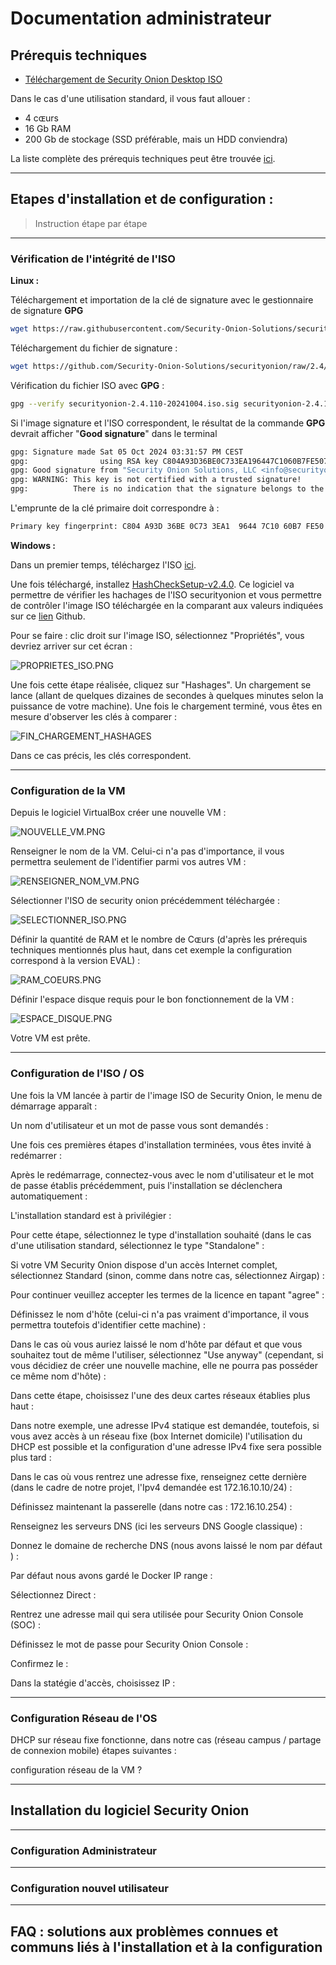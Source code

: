 # Documentation administrateur

## Prérequis techniques

- [ Téléchargement de Security Onion Desktop ISO](https://github.com/Security-Onion-Solutions/securityonion/raw/2.4/main/sigs/securityonion-2.4.110-20241004.iso.sig)

Dans le cas d'une utilisation standard, il vous faut allouer :
* 4 cɶurs
* 16 Gb RAM
* 200 Gb de stockage (SSD préférable, mais un HDD conviendra)

La liste complète des prérequis techniques peut être trouvée [ici](https://docs.securityonion.net/en/2.4/hardware.html).
_____________________________________________________________________________________________________________________________________________________________________________
## Etapes d'installation et de configuration : 
> Instruction étape par étape

________________
### Vérification de l'intégrité de l'ISO

**Linux :** 

Téléchargement et importation de la clé de signature avec le gestionnaire de signature **GPG**
```bash
wget https://raw.githubusercontent.com/Security-Onion-Solutions/securityonion/2.4/main/KEYS -O - | gpg --import -  
```
Téléchargement du fichier de signature :
```bash
wget https://github.com/Security-Onion-Solutions/securityonion/raw/2.4/main/sigs/securityonion-2.4.110-20241004.iso.sig
```
Vérification du fichier ISO avec **GPG** :
```bash
gpg --verify securityonion-2.4.110-20241004.iso.sig securityonion-2.4.110-20241004.iso
```
Si l'image signature et l'ISO correspondent, le résultat de la commande **GPG** devrait afficher "**Good signature**" dans le terminal
```bash
gpg: Signature made Sat 05 Oct 2024 03:31:57 PM CEST
gpg:                using RSA key C804A93D36BE0C733EA196447C1060B7FE507013
gpg: Good signature from "Security Onion Solutions, LLC <info@securityonionsolutions.com>" [unknown]
gpg: WARNING: This key is not certified with a trusted signature!
gpg:          There is no indication that the signature belongs to the owner.
```
L'emprunte de la clé primaire doit correspondre à :
```bash
Primary key fingerprint: C804 A93D 36BE 0C73 3EA1  9644 7C10 60B7 FE50 7013
```

**Windows :**

Dans un premier temps, téléchargez l'ISO [ici](https://download.securityonion.net/file/securityonion/securityonion-2.4.110-20241004.iso).

Une fois téléchargé, installez [HashCheckSetup-v2.4.0](https://www.softpedia.com/get/System/OS-Enhancements/HashCheck-Shell-Extension.shtml). Ce logiciel va permettre de vérifier les hachages de l'ISO securityonion et vous permettre de contrôler l'image ISO téléchargée en la comparant aux valeurs indiquées sur ce [lien](https://github.com/Security-Onion-Solutions/securityonion/blob/d5df002f980ab1e4a442d410fd56ec976cdd9768/DOWNLOAD_AND_VERIFY_ISO.md) Github.

Pour se faire : clic droit sur l'image ISO, sélectionnez "Propriétés", vous devriez arriver sur cet écran : 

![PROPRIETES_ISO.PNG](https://github.com/WildCodeSchool/TSSR-ANGOU-2409-P1-G3/blob/main/Images%20doc/PROPRIETES_ISO.png)

Une fois cette étape réalisée, cliquez sur "Hashages". Un chargement se lance (allant de quelques dizaines de secondes à quelques minutes selon la puissance de votre machine). Une fois le chargement terminé, vous êtes en mesure d'observer les clés à comparer :

![FIN_CHARGEMENT_HASHAGES](https://github.com/WildCodeSchool/TSSR-ANGOU-2409-P1-G3/blob/main/Images%20doc/FIN_CHARGEMENT_HASHAGES.png)

Dans ce cas précis, les clés correspondent.
________________
### Configuration de la VM

Depuis le logiciel VirtualBox créer une nouvelle VM :

![NOUVELLE_VM.PNG](https://github.com/WildCodeSchool/TSSR-ANGOU-2409-P1-G3/blob/main/Images%20doc/NOUVELLE_VM.PNG)

Renseigner le nom de la VM. Celui-ci n'a pas d'importance, il vous permettra seulement de l'identifier parmi vos autres VM : 

![RENSEIGNER_NOM_VM.PNG](https://github.com/WildCodeSchool/TSSR-ANGOU-2409-P1-G3/blob/main/Images%20doc/RENSEIGNER_NOM_VM.PNG)

Sélectionner l'ISO de security onion précédemment téléchargée : 

![SELECTIONNER_ISO.PNG](https://github.com/WildCodeSchool/TSSR-ANGOU-2409-P1-G3/blob/main/Images%20doc/SELECTIONNER_ISO.PNG)

Définir la quantité de RAM et le nombre de Cɶurs (d'après les prérequis techniques mentionnés plus haut, dans cet exemple la configuration correspond à la version EVAL) : 

![RAM_COEURS.PNG](https://github.com/WildCodeSchool/TSSR-ANGOU-2409-P1-G3/blob/main/Images%20doc/RAM_COEURS.PNG)

Définir l'espace disque requis pour le bon fonctionnement de la VM : 

![ESPACE_DISQUE.PNG](https://github.com/WildCodeSchool/TSSR-ANGOU-2409-P1-G3/blob/main/Images%20doc/ESPACE_DISQUE.PNG)

Votre VM est prête.
________________
### Configuration de l'ISO / OS

Une fois la VM lancée à partir de l'image ISO de Security Onion, le menu de démarrage apparaît :

Un nom d'utilisateur et un mot de passe vous sont demandés :

Une fois ces premières étapes d'installation terminées, vous êtes invité à redémarrer :

Après le redémarrage, connectez-vous avec le nom d'utilisateur et le mot de passe établis précédemment, puis l'installation se déclenchera automatiquement :

L'installation standard est à privilégier : 

Pour cette étape, sélectionnez le type d'installation souhaité (dans le cas d'une utilisation standard, sélectionnez le type "Standalone" :

Si votre VM Security Onion dispose d'un accès Internet complet, sélectionnez Standard (sinon, comme dans notre cas, sélectionnez Airgap) :

Pour continuer veuillez accepter les termes de la licence en tapant "agree" : 

Définissez le nom d'hôte (celui-ci n'a pas vraiment d'importance, il vous permettra toutefois d'identifier cette machine) :

Dans le cas où vous auriez laissé le nom d'hôte par défaut et que vous souhaitez tout de même l'utiliser, sélectionnez "Use anyway" (cependant, si vous décidiez de créer une nouvelle machine, elle ne pourra pas posséder ce même nom d'hôte) :

Dans cette étape, choisissez l'une des deux cartes réseaux établies plus haut : 

Dans notre exemple, une adresse IPv4 statique est demandée, toutefois, si vous avez accès à un réseau fixe (box Internet domicile) l'utilisation du DHCP est possible et la configuration d'une adresse IPv4 fixe sera possible plus tard :

Dans le cas où vous rentrez une adresse fixe, renseignez cette dernière (dans le cadre de notre projet, l'Ipv4 demandée est 172.16.10.10/24) :

Définissez maintenant la passerelle (dans notre cas : 172.16.10.254) :

Renseignez les serveurs DNS (ici les serveurs DNS Google classique) :

Donnez le domaine de recherche DNS (nous avons laissé le nom par défaut ) : 

Par défaut nous avons gardé le Docker IP range : 

Sélectionnez Direct : 

Rentrez une adresse mail qui sera utilisée pour Security Onion Console (SOC) :

Définissez le mot de passe pour Security Onion Console : 

Confirmez le : 

Dans la statégie d'accès, choisissez IP : 



________________
### Configuration Réseau de l'OS

DHCP sur réseau fixe fonctionne, dans notre cas (réseau campus / partage de connexion mobile) étapes suivantes : 



configuration réseau de la VM  ?

_____________________________________________________________________________________________________________________________________________________________________________
## Installation du logiciel Security Onion

________________
### Configuration Administrateur

________________
### Configuration nouvel utilisateur

_____________________________________________________________________________________________________________________________________________________________________________
## FAQ : solutions aux problèmes connues et communs liés à l'installation et à la configuration

